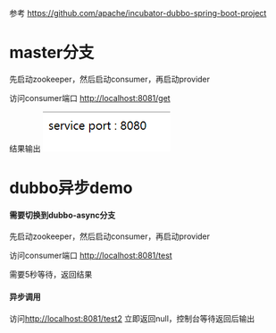 参考
https://github.com/apache/incubator-dubbo-spring-boot-project

# master分支
先启动zookeeper，然后启动consumer，再启动provider

访问consumer端口 [http://localhost:8081/get](http://localhost:8081/get)

结果输出
![结果](img.png)


# dubbo异步demo
#### 需要切换到dubbo-async分支
先启动zookeeper，然后启动consumer，再启动provider

访问consumer端口 [http://localhost:8081/test](http://localhost:8081/test)

需要5秒等待，返回结果

#### 异步调用
访问[http://localhost:8081/test2](http://localhost:8081/test2)
立即返回null，控制台等待返回后输出

